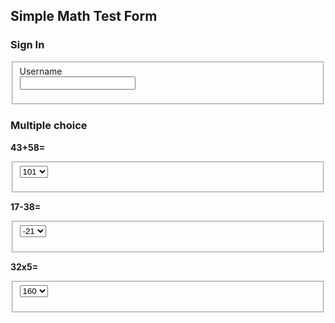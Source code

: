 <!DOCTYPE html>
<html lang="en-us">
    <head>
        <h2>Simple Math Test Form</h2>
        <h3> Sign In</h3>
        <meta charset="UTF-8">
        <meta name="viewport" content="width = device-width, initial-scale=1.0">
        <meta name="author" content="Kira Zamora">
        <meta name="keywords" content="simple math test form, math test, simple math, math test">
        <meta name="desciption" content=" addition, multiplcation, and subtraction math test">
    </head>
</html>
<body>
    <fieldset>
      <form>
         Username</br>
         <input type="text">
      </br>
      </form>
    </fieldset>
</body>
<h3>Multiple choice</h3>
<p>
    <b>43+58=</b>
</p>
<fieldset>
    <form>
        <select>
            <option  selected>101</option>
            <option>105</option>
            <option>100</option>
        </select>
    </form>
</fieldset>
<p>
    <b>17-38=</b>
</p>
<fieldset>
    <form>
        <select>
            <option>21</option>
            <option selected>-21</option>
            <option>27</option>
        </select>
    </form>
</fieldset>
<p>
    <b>32x5=</b>
</p>
<fieldset>
    <form>
        <select>
            <option selected>160</option>
            <option>175</option>
            <option>165</option>
        </select>
    </form>
</fieldset>

